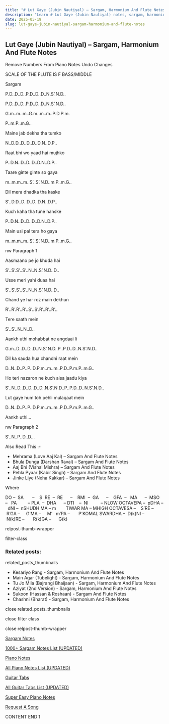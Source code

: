```yaml
---
title: "# Lut Gaye (Jubin Nautiyal) – Sargam, Harmonium And Flute Notes"
description: "Learn # Lut Gaye (Jubin Nautiyal) notes, sargam, harmonium notations and flute notes. Easy step-by-step tutorial for beginners."
date: 2025-05-19
slug: lut-gaye-jubin-nautiyal-sargam-harmonium-and-flute-notes
---
```


## Lut Gaye (Jubin Nautiyal) – Sargam, Harmonium And Flute Notes

Remove Numbers From Piano Notes
Undo Changes

SCALE OF THE FLUTE IS F BASS/MIDDLE

Sargam

P.D..D..D..P.D..D..D..N.S’.N.D..

P.D..D..D..P.D..D..D..N.S’.N.D..

G.m..m..m..G.m..m..m..P.D.P.m.

P..m.P..m.G..

Maine jab dekha tha tumko

N..D.D..D..D..D..D.N..D.P..

Raat bhi wo yaad hai mujhko

P..D.N..D..D..D..D.N..D.P..

Taare ginte ginte so gaya

m..m.m..m..S’..S’.N.D..m.P..m.G..

Dil mera dhadka tha kaske

S’..D.D..D..D..D..D.N..D.P..

Kuch kaha tha tune hanske

P..D.N..D..D..D..D.N..D.P..

Main usi pal tera ho gaya

m..m.m..m..S’..S’.N.D..m.P..m.G..

nw Paragraph 1

Aasmaano pe jo khuda hai

S’..S’.S’..S’..N..N.S’.N.D..D..

Usse meri yahi duaa hai

S’..S’.S’..S’..N..N.S’.N.D..D..

Chand ye har roz main dekhun

R’..R’.R’..R’..S’..S’.R’..R’..R’..

Tere saath mein

S’..S’..N..N..D..

Aankh uthi mohabbat ne angdaai li

G.m..D..D..D..D..N.S’.N.D..P..P.D..D..N.S’.N.D..

Dil ka sauda hua chandni raat mein

D..N..D..P..P..D.P.m..m..m..P.D..P.m.P..m.G..

Ho teri nazaron ne kuch aisa jaadu kiya

S’..N..D..D..D..D..D..N.S’.N.D..P..P.D..D..N.S’.N.D..

Lut gaye hum toh pehli mulaqaat mein

D..N..D..P..P..D.P.m..m..m..P.D..P.m.P..m.G..

Aankh uthi…

nw Paragraph 2

S’..N..P..D..D…

Also Read This :-

* Mehrama (Love Aaj Kal) – Sargam And Flute Notes
* Bhula Dunga (Darshan Raval) – Sargam And Flute Notes
* Aaj Bhi (Vishal Mishra) – Sargam And Flute Notes
* Pehla Pyaar (Kabir Singh) – Sargam And Flute Notes
* Jinke Liye (Neha Kakkar) – Sargam And Flute Notes

Where



DO –  SA       –    S  RE  –  RE      –    RMI  –  GA      –    GFA  –   MA      –  MSO  –   PA         – PLA  –  DHA      – DTI    –  NI          – NLOW OCTAVEPA –  pDHA –  dNI –  nSHUDH MA – m        TIWAR MA – MHIGH OCTAVESA –    S’RE –     R’GA –     G’MA –     M’   m’PA –       P’KOMAL SWARDHA –  D(k)NI –       N(k)RE –       R(k)GA –      G(k)

relpost-thumb-wrapper

filter-class

### Related posts:

related_posts_thumbnails

* Kesariyo Rang - Sargam, Harmonium And Flute Notes
* Main Agar (Tubelight) - Sargam, Harmonium And Flute Notes
* Tu Jo Mila (Bajrangi Bhaijaan) - Sargam, Harmonium And Flute Notes
* Aziyat (2nd Version) - Sargam, Harmonium And Flute Notes
* Sukoon (Hassan & Roshaan) - Sargam And Flute Notes
* Chashni (Bharat) - Sargam, Harmonium And Flute Notes

close related_posts_thumbnails

close filter class

close relpost-thumb-wrapper

[Sargam Notes](/sargam-notes.html)

[1000+ Sargam Notes List (UPDATED)](/all-songs-list-sargam-notes.html)

[Piano Notes](/piano-notes.html)

[All Piano Notes List (UPDATED)](/all-songs-list-piano-notes.html)

[Guitar Tabs](/guitar-tabs.html)

[All Guitar Tabs List (UPDATED)](/all-songs-list-guitar-tabs.html)

[Super Easy Piano Notes](https://studywall.in/)

[Request A Song](/request-a-song.html)

CONTENT END 1

